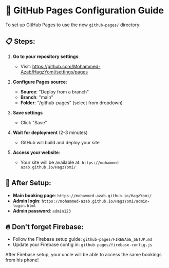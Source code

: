 # 🔧 GitHub Pages Configuration Guide

To set up GitHub Pages to use the new `github-pages/` directory:

## 📋 Steps:

1. **Go to your repository settings**:
   - Visit: https://github.com/Mohammed-Azab/HagzYomi/settings/pages

2. **Configure Pages source**:
   - **Source**: "Deploy from a branch"
   - **Branch**: "main"
   - **Folder**: "/github-pages" (select from dropdown)

3. **Save settings**
   - Click "Save"

4. **Wait for deployment** (2-3 minutes)
   - GitHub will build and deploy your site

5. **Access your website**:
   - Your site will be available at: `https://mohammed-azab.github.io/HagzYomi/`

## 📱 After Setup:

- **Main booking page**: `https://mohammed-azab.github.io/HagzYomi/`
- **Admin login**: `https://mohammed-azab.github.io/HagzYomi/admin-login.html`
- **Admin password**: `admin123`

## 🔥 Don't forget Firebase:

- Follow the Firebase setup guide: `github-pages/FIREBASE_SETUP.md`
- Update your Firebase config in: `github-pages/firebase-config.js`

After Firebase setup, your uncle will be able to access the same bookings from his phone!
